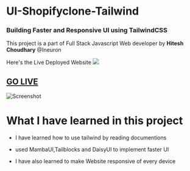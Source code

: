 



# UI-Shopifyclone-Tailwind

### Building Faster and Responsive UI using TailwindCSS

This project is a part of Full Stack Javascript Web developer by **Hitesh Choudhary** @Ineuron


Here's the Live Deployed Website ![](https://img.shields.io/badge/Project%20-2-red)


## [GO LIVE](https://ui-shopifyclone-tailwind.netlify.app/)


![Screenshot](./SS.png)

# What I have learned in this project

- I have learned how to use tailwind by reading documentions

- used MambaUI,Tailblocks and DaisyUI to implement faster UI

- I have also learned to make Website responsive of every device

